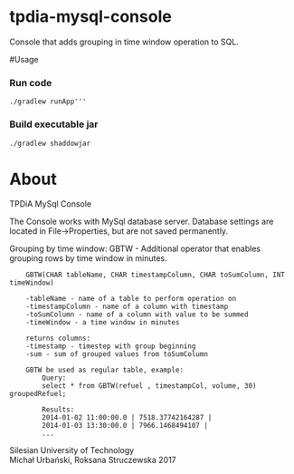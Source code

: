 # tpdia-mysql-console
Console that adds grouping in time window operation to SQL.

#Usage

### Run code
    
```./gradlew runApp'''```

### Build executable jar
    
```./gradlew shaddowjar```
    
    
# About

TPDiA MySql Console

The Console works with MySql database server.
 Database settings are located in File->Properties,
 but are not saved permanently. 

Grouping by time window:
 GBTW - Additional operator that enables grouping 
        rows by time window in minutes. 
                        
        GBTW(CHAR tableName, CHAR timestampColumn, CHAR toSumColumn, INT timeWindow)
        
        -tableName - name of a table to perform operation on
        -timestampColumn - name of a column with timestamp
        -toSumColumn - name of a column with value to be summed
        -timeWindow - a time window in minutes
        
        returns columns: 
        -timestamp - timestep with group beginning
        -sum - sum of grouped values from toSumColumn

        GBTW be used as regular table, example:
            Query:
            select * from GBTW(refuel , timestampCol, volume, 30) groupedRefuel;
            
            Results:
            2014-01-02 11:00:00.0 | 7518.37742164287 | 
            2014-01-03 13:30:00.0 | 7966.1468494107 | 
            ... 
                        
            
Silesian University of Technology        
Michał Urbański,
Roksana Struczewska
2017